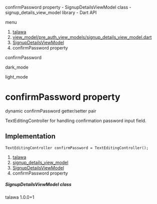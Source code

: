 




confirmPassword property - SignupDetailsViewModel class - signup\_details\_view\_model library - Dart API







menu

1. [talawa](../../index.html)
2. [view\_model/pre\_auth\_view\_models/signup\_details\_view\_model.dart](../../file-___home_harshil_Desktop_open-source_palisadoes_talawa_lib_view_model_pre_auth_view_models_signup_details_view_model/)
3. [SignupDetailsViewModel](../../file-___home_harshil_Desktop_open-source_palisadoes_talawa_lib_view_model_pre_auth_view_models_signup_details_view_model/SignupDetailsViewModel-class.html)
4. confirmPassword property

confirmPassword


dark\_mode

light\_mode




# confirmPassword property


dynamic
confirmPassword
getter/setter pair

TextEditingController for handling confirmation password input field.


## Implementation

```
TextEditingController confirmPassword = TextEditingController();
```

 


1. [talawa](../../index.html)
2. [signup\_details\_view\_model](../../file-___home_harshil_Desktop_open-source_palisadoes_talawa_lib_view_model_pre_auth_view_models_signup_details_view_model/)
3. [SignupDetailsViewModel](../../file-___home_harshil_Desktop_open-source_palisadoes_talawa_lib_view_model_pre_auth_view_models_signup_details_view_model/SignupDetailsViewModel-class.html)
4. confirmPassword property

##### SignupDetailsViewModel class





talawa
1.0.0+1






